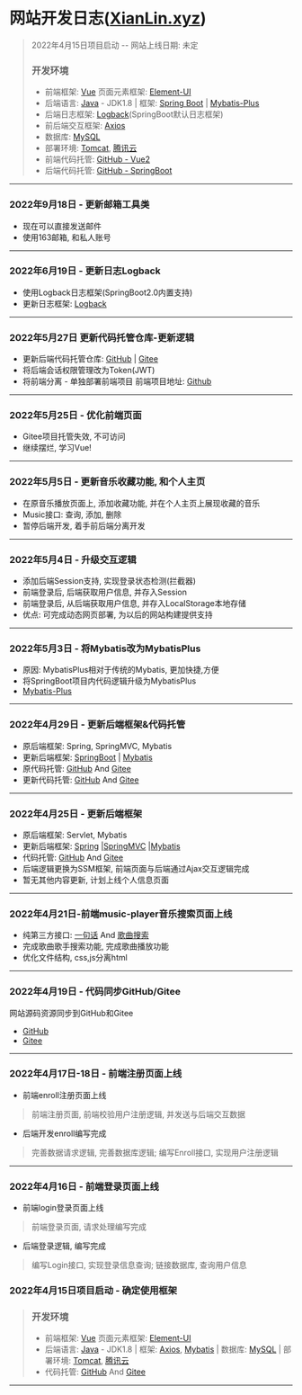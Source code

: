 # 网站开发日志([XianLin.xyz](https://www.xianlin.xyz))

> 2022年4月15日项目启动 -- 网站上线日期: 未定
>### 开发环境
> - 前端框架: [Vue](https://cn.vuejs.org/) 页面元素框架: [Element-UI](https://element.eleme.cn/)
> - 后端语言: [Java](https://www.java.com/)  - JDK1.8
    | 框架: [Spring Boot](https://spring.io/projects/spring-boot) | [Mybatis-Plus](https://baomidou.com)
> - 后端日志框架: [Logback](https://logback.qos.ch/)(SpringBoot默认日志框架)
> - 前后端交互框架: [Axios](https://www.axios-http.cn/)
> - 数据库: [MySQL](https://www.mysql.com/)
> - 部署环境: [Tomcat](https://www.apache.org/tomcat/), [腾讯云](https://cloud.tencent.com/)
> - 前端代码托管: [GitHub - Vue2](https://github.com/xianlin520/xian-lin-web-demo-vue2)
> - 后端代码托管: [GitHub - SpringBoot](https://github.com/xianlin520/xian-lin-music-demo-token)
---
### 2022年9月18日 - 更新邮箱工具类
- 现在可以直接发送邮件
- 使用163邮箱, 和私人账号
---
### 2022年6月19日 - 更新日志Logback
- 使用Logback日志框架(SpringBoot2.0内置支持)
- 更新日志框架: [Logback](https://logback.qos.ch/)
---
### 2022年5月27日 更新代码托管仓库-更新逻辑
- 更新后端代码托管仓库: [GitHub](https://github.com/xianlin520/xian-lin-music-demo-token)
| [Gitee](https://gitee.com/xianlin-i/xian-lin-music-demo-token)
- 将后端会话权限管理改为Token(JWT)
- 将前端分离 - 单独部署前端项目 前端项目地址: [Github](https://github.com/xianlin520/xian-lin-web-demo-vue2)
---
### 2022年5月25日 - 优化前端页面
- Gitee项目托管失效, 不可访问
- 继续摆烂, 学习Vue!
---
### 2022年5月5日 - 更新音乐收藏功能, 和个人主页
- 在原音乐播放页面上, 添加收藏功能, 并在个人主页上展现收藏的音乐
- Music接口: 查询, 添加, 删除
- 暂停后端开发, 着手前后端分离开发
---
### 2022年5月4日 - 升级交互逻辑
- 添加后端Session支持, 实现登录状态检测(拦截器)
- 前端登录后, 后端获取用户信息, 并存入Session
- 前端登录后, 从后端获取用户信息, 并存入LocalStorage本地存储
- 优点: 可完成动态网页部署, 为以后的网站构建提供支持
---
### 2022年5月3日 - 将Mybatis改为MybatisPlus
- 原因: MybatisPlus相对于传统的Mybatis, 更加快捷,方便
- 将SpringBoot项目内代码逻辑升级为MybatisPlus
- [Mybatis-Plus](https://baomidou.com)
---
### 2022年4月29日 - 更新后端框架&代码托管
- 原后端框架: Spring, SpringMVC, Mybatis
- 更新后端框架: [SpringBoot](https://www.spring.io/projects/spring-boot/) | [Mybatis](https://www.mybatis.org/)
- 原代码托管: [GitHub](https://github.com/xianlin520/Web-MusicDemo/) And [Gitee](https://gitee.com/xianlin-i/web-music-demo)
- 更新代码托管: [GitHub](https://github.com/xianlin520/XianLinWebDemo_SpringBoot) And [Gitee](https://gitee.com/xianlin-i/xian-lin-web-demo_-spring-boot)
---
### 2022年4月25日 - 更新后端框架
- 原后端框架: Servlet, Mybatis
- 更新后端框架: [Spring](https://www.spring.io/) |[SpringMVC](https://www.spring.io/projects/spring-framework/)
  |[Mybatis](https://www.mybatis.org/)
- 代码托管: [GitHub](https://github.com/xianlin520/Web-MusicDemo/) And [Gitee](https://gitee.com/xianlin-i/web-music-demo)
- 后端逻辑更换为SSM框架, 前端页面与后端通过Ajax交互逻辑完成
- 暂无其他内容更新, 计划上线个人信息页面
---
### 2022年4月21日-前端music-player音乐搜索页面上线
- 纯第三方接口: [一句话](http://ovooa.com/?action=doc&id=2) And [歌曲搜索](http://ovooa.com/?action=doc&id=9)
- 完成歌曲歌手搜索功能, 完成歌曲播放功能
- 优化文件结构, css,js分离html
---
### 2022年4月19日 - 代码同步GitHub/Gitee
网站源码资源同步到GitHub和Gitee
 - [GitHub](https://github.com/xianlin520/Web-MusicDemo/)
 - [Gitee](https://gitee.com/xianlin-i/web-music-demo)
---
### 2022年4月17日-18日 - 前端注册页面上线
- 前端enroll注册页面上线
> 前端注册页面, 前端校验用户注册逻辑, 并发送与后端交互数据
- 后端开发enroll编写完成
> 完善数据请求逻辑, 完善数据库逻辑; 编写Enroll接口, 实现用户注册逻辑
---
### 2022年4月16日 - 前端登录页面上线
- 前端login登录页面上线
> 前端登录页面, 请求处理编写完成
- 后端登录逻辑, 编写完成
> 编写Login接口, 实现登录信息查询; 链接数据库, 查询用户信息
### 2022年4月15日项目启动 - 确定使用框架
>### 开发环境
> - 前端框架: [Vue](https://cn.vuejs.org/) 页面元素框架: [Element-UI](https://element.eleme.cn/)
> - 后端语言: [Java](https://www.java.com/)  - JDK1.8
    | 框架: [Axios](https://www.npmjs.com/package/axios), [Mybatis](https://www.npmjs.com/package/mybatis-plus)
    | 数据库: [MySQL](https://www.mysql.com/)
    | 部署环境: [Tomcat](https://www.apache.org/tomcat/), [腾讯云](https://cloud.tencent.com/)
> - 代码托管: [GitHub](https://github.com/xianlin520/Web-MusicDemo/) And [Gitee](https://gitee.com/xianlin-i/web-music-demo)
---